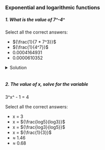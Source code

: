 ### Exponential and logarithmic functions

##### 1. What is the value of 7^-4^

Select all the correct answers:

- ${\frac{1}{7 * 7^3}}$
- ${\frac{1}{4^7}}$
- 0.0004164931
- 0.0000610352

<details>
  <summary>Solution</summary>

  </br>

We want to evaluate:

\[
7^{-4}.
\]

1. **Rewrite \(7^{-4}\) using exponents:**
   By definition of negative exponents,
   \[
   7^{-4} = \frac{1}{7^4}.
   \]

2. **Check each option given:**

   - \(\displaystyle \frac{1}{7 \times 7^3}\)
     Since \(7^4 = 7 \times 7^3,\) it follows that
     \[
     \frac{1}{7 \times 7^3} = \frac{1}{7^4}.
     \]
     This **is** a correct representation of \(7^{-4}\).

   - \(\displaystyle \frac{1}{4^7}\)
     This would be \(\frac{1}{4^7} = \frac{1}{16384}\), which does **not** equal \(\tfrac{1}{2401}\). So this is **not** correct.

   - \(0.0004164931\)
     Numerically,
     \[
     \frac{1}{2401} \approx 0.0004164931 \quad(\text{to 10 decimal places}),
     \]
     which matches \(7^{-4}\). So this **is** a correct approximation.

   - \(0.0000610352\)
     This is approximately \(\tfrac{1}{16384}\), not \(\tfrac{1}{2401}\). So it is **not** correct.

---

Final Answer

The correct representations/values for \(7^{-4}\) among the options given are:

1. \(\displaystyle \frac{1}{7 \times 7^3}\) (exact form)
2. \(0.0004164931\) (approximate decimal form)

</details>

</br>

##### 2. The value of x, solve for the variable

3^x^ - 1 = 4

Select all the correct answers:

- x = 3
- x = ${\frac{log5}{log3}}$
- x = ${\frac{log3}{log5}}$
- x = ${\frac{1}{3}}$
- ≈ 1.46
- ≈ 0.68
